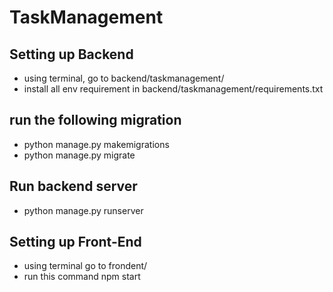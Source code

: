 # TaskManagement

## Setting up Backend
* using terminal, go to backend/taskmanagement/
* install all env requirement in backend/taskmanagement/requirements.txt

## run the following migration
* python manage.py makemigrations
* python manage.py migrate

## Run backend server
* python manage.py runserver



## Setting up Front-End
* using terminal go to frondent/
* run this command npm start
